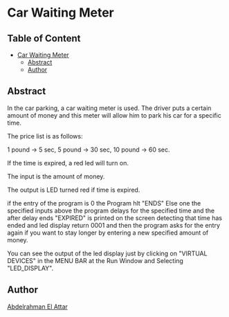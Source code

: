# Car Waiting Meter
## Table of Content
- [Car Waiting Meter](#car-waiting-meter)
  * [Abstract](#abstract)
  * [Author](#author)

## Abstract
In the car parking, a car waiting meter is used. The driver puts a certain amount of money and
this meter will allow him to park his car for a specific time.

The price list is as follows:

1 pound → 5 sec, 5 pound → 30 sec, 10 pound → 60 sec.

If the time is expired, a red led will turn on.

The input is the amount of money.

The output is LED turned red if time is expired.

if the entry of the program is 0 the Program hlt "ENDS" Else one the specified inputs above the program delays for the specified time and the after delay ends "EXPIRED" is printed on the screen detecting that time has ended and led display return 0001 and then the program asks for the entry again if you want to stay longer by entering a new specified amount of money.

You can see the output of the led display just by clicking on "VIRTUAL DEVICES" in the MENU BAR at the Run Window and Selecting "LED_DISPLAY".
## Author
[Abdelrahman El Attar](https://github.com/abdelrahmanelattarr)
